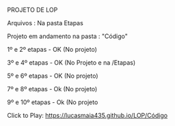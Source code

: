 PROJETO DE LOP

Arquivos : Na pasta Etapas

Projeto em andamento na pasta : "Código"

1º e 2º etapas - OK (No projeto)

3º e 4º etapas - OK  (No Projeto e na /Etapas)

5º e 6º etapas - OK (No projeto)

7º e 8º etapas - Ok (No projeto)

9º e 10º etapas - Ok (No projeto

Click to Play: https://lucasmaia435.github.io/LOP/Código
